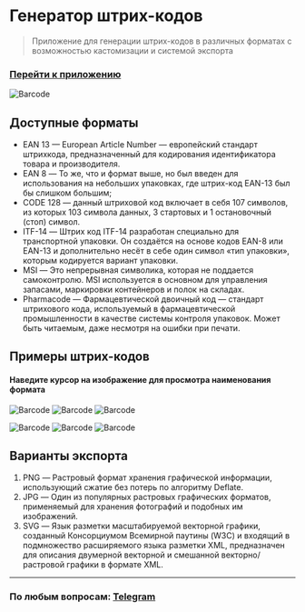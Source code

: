 # Генератор штрих-кодов
> Приложение для генерации штрих-кодов в различных форматах с возможностью кастомизации и системой экспорта
### [Перейти к приложению](https://barcodegenerator.web.app/) ###
![Barcode](https://raw.githubusercontent.com/post-apocalypse/barcode-gen-app/master/src/assets/img/qr.webp?raw=true, 'Barcode')

## Доступные форматы
- EAN 13 — European Article Number — европейский стандарт штрихкода, предназначенный для кодирования идентификатора товара и производителя.
- EAN 8 — То же, что и формат выше, но был введен для использования на небольших упаковках, где штрих-код EAN-13 был бы слишком большим;
- CODE 128 — данный штриховой код включает в себя 107 символов, из которых 103 символа данных, 3 стартовых и 1 остановочный (стоп) символ.
- ITF-14 — Штрих код ITF-14 разработан специально для транспортной упаковки. Он создаётся на основе кодов EAN-8 или EAN-13 и дополнительно несёт в себе один символ «тип упаковки», которым кодируется вариант упаковки.
- MSI — Это непрерывная символика, которая не поддается самоконтролю. MSI используется в основном для управления запасами, маркировки контейнеров и полок на складах.
- Pharmacode — Фармацевтической двоичный код — стандарт штрихового кода, используемый в фармацевтической промышленности в качестве системы контроля упаковок. Может быть читаемым, даже несмотря на ошибки при печати.

## Примеры штрих-кодов
#### Наведите курсор на изображение для просмотра наименования формата 

![Barcode](https://github.com/post-apocalypse/barcode-gen-app/blob/master/src/assets/img/barcode-examples/ean13.webp?raw=true, 'EAN 13')
![Barcode](https://github.com/post-apocalypse/barcode-gen-app/blob/master/src/assets/img/barcode-examples/ean8.webp?raw=true, 'EAN 8')
![Barcode](https://github.com/post-apocalypse/barcode-gen-app/blob/master/src/assets/img/barcode-examples/code128.webp?raw=true, 'CODE 128')

![Barcode](https://github.com/post-apocalypse/barcode-gen-app/blob/master/src/assets/img/barcode-examples/itf14.webp?raw=true, 'ITF-14')
![Barcode](https://github.com/post-apocalypse/barcode-gen-app/blob/master/src/assets/img/barcode-examples/msi.webp?raw=true, 'MSI')
![Barcode](https://github.com/post-apocalypse/barcode-gen-app/blob/master/src/assets/img/barcode-examples/pharmacode.webp?raw=true, 'Pharmacode')

## Варианты экспорта
1. PNG — Растровый формат хранения графической информации, использующий сжатие без потерь по алгоритму Deflate.
2. JPG — Один из популярных растровых графических форматов, применяемый для хранения фотографий и подобных им изображений.
3. SVG — Язык разметки масштабируемой векторной графики, созданный Консорциумом Всемирной паутины (W3C) и входящий в подмножество расширяемого языка разметки XML, предназначен для описания двумерной векторной и смешанной векторно/растровой графики в формате XML.
___
### По любым вопросам: [Telegram](https://t.me/apocalypsecore)
